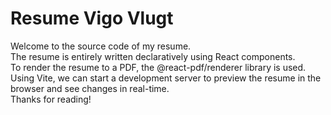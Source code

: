 # Resume Vigo Vlugt
Welcome to the source code of my resume.  
The resume is entirely written declaratively using React components.  
To render the resume to a PDF, the @react-pdf/renderer library is used.  
Using Vite, we can start a development server to preview the resume in the browser and see changes in real-time.  
Thanks for reading!  
